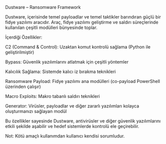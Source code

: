 Dustware – Ransomware Framework

Dustware, içerisinde temel payloadlar ve temel taktikler barındıran güçlü bir fidye yazılımı aracıdır. Araç, fidye yazılımı geliştirme ve saldırı süreçlerinde kullanılan çeşitli modülleri bünyesinde toplar.

İçerdiği Özellikler:

C2 (Command & Control): Uzaktan komut kontrolü sağlama (Python ile geliştirilmiştir)

Bypass: Güvenlik yazılımlarını atlatmak için çeşitli yöntemler

Kalıcılık Sağlama: Sistemde kalıcı iz bırakma teknikleri

Ransomware Payload: Fidye yazılımı ana modülleri (co-payload PowerShell üzerinden çalışır)

Macro Exploits: Makro tabanlı saldırı teknikleri

Generator: Virüsler, payloadlar ve diğer zararlı yazılımları kolayca oluşturmanızı sağlayan modül

Bu özellikler sayesinde Dustware, antivirüsler ve diğer güvenlik yazılımlarını etkili şekilde aşabilir ve hedef sistemlerde kontrolü ele geçirebilir.

Not: Kötü amaçlı kullanımdan kullanıcı kendisi sorumludur.
